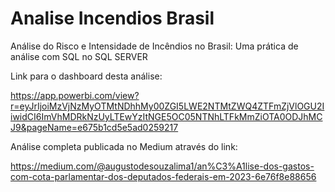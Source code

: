 # Analise Incendios Brasil
Análise do Risco e Intensidade de Incêndios no Brasil: Uma prática de análise com SQL no SQL SERVER

Link para o dashboard desta análise:

https://app.powerbi.com/view?r=eyJrIjoiMzVjNzMyOTMtNDhhMy00ZGI5LWE2NTMtZWQ4ZTFmZjVlOGU2IiwidCI6ImVhMDRkNzUyLTEwYzItNGE5OC05NTNhLTFkMmZiOTA0ODJhMCJ9&pageName=e675b1cd5e5ad0259217

Análise completa publicada no Medium através do link: 

https://medium.com/@augustodesouzalima1/an%C3%A1lise-dos-gastos-com-cota-parlamentar-dos-deputados-federais-em-2023-6e76f8e88656
